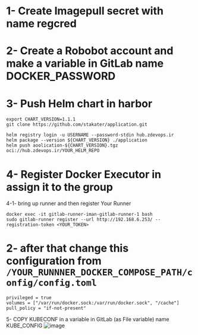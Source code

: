 
# 1- Create Imagepull secret with name regcred
# 2- Create a Robobot account and make a variable in GitLab name DOCKER_PASSWORD
# 3- Push Helm chart in harbor 
```
export CHART_VERSION=1.1.1
git clone https://github.com/stakater/application.git

helm registry login -u USERNAME --password-stdin hub.zdevops.ir
helm package --version ${CHART_VERSION} ./application
helm push aoolication-${CHART_VERSION}.tgz oci://hub.zdevops.ir/YOUR_HELM_REPO
```

# 4- Register Docker Executor in assign it to the group
  4-1- bring up runner and then register Your Runner 
```
docker exec -it gitlab-runner-iman-gitlab-runner-1 bash
sudo gitlab-runner register --url http://192.168.6.253/ --registration-token <YOUR_TOKEN>
```
# 2- after that change this configuration from ``/YOUR_RUNNNER_DOCKER_COMPOSE_PATH/config/config.toml``

```
privileged = true
volumes = ["/var/run/docker.sock:/var/run/docker.sock", "/cache"]
pull_policy = "if-not-present"

```
5- COPY KUBECONF in a variable in GitLab (as File variable) name KUBE_CONFIG
![image](https://github.com/user-attachments/assets/71366821-41ca-4a0b-b294-c04d456e9e45)

